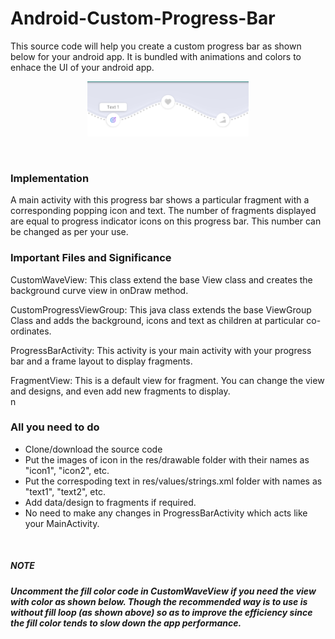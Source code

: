 # Android-Custom-Progress-Bar

This source code will help you create a custom progress bar as shown below for your android app. It is bundled with animations and colors to enhace the UI of your android app.

<p align = "center">
  <img src = "https://github.com/preeti276/Android-Custom-Progress-Bar/blob/master/app/src/main/res/drawable-v24/progressBar.png">
  </p>
  <br>
  
  <h3> Implementation </h4>
  A main activity with this progress bar shows a particular fragment with a corresponding popping icon and text.
  The number of fragments displayed are equal to progress indicator icons on this progress bar. This number can be 
  changed as per your use.<br>
 
 <h3> Important Files and Significance </h3>
 
 <a href = "https://github.com/preeti276/Android-Custom-Progress-Bar/blob/master/app/src/main/java/com/example/customprogressbar/CustomWaveView.java"></a> CustomWaveView: This class extend the base View class and creates the background curve view in onDraw method.
  <br>
 
 <a href = "https://github.com/preeti276/Android-Custom-Progress-Bar/blob/master/app/src/main/java/com/example/customprogressbar/CustomProgressViewGroup.java"></a> CustomProgressViewGroup:
  This java class extends the base ViewGroup Class and adds the background, icons and text as children at particular co-ordinates.
  <br>
  
  <a href = "https://github.com/preeti276/Android-Custom-Progress-Bar/blob/master/app/src/main/java/com/example/customprogressbar/ProgressBarActivity.java"></a>ProgressBarActivity: This activity is your main activity with your progress bar and a frame layout to display fragments.
  <br>
  
  
  <a href = "https://github.com/preeti276/Android-Custom-Progress-Bar/blob/master/app/src/main/java/com/example/customprogressbar/FragmentView.java"></a>FragmentView: This is a default view for fragment. You can change the view and designs, and even add new fragments to display.
  <br>n
  
  <h3> All you need to do </h3>
  <ul>
  <li>Clone/download the source code</li>
  <li>Put the images of icon in the res/drawable folder with their names as "icon1", "icon2", etc.</li>
  <li>Put the correspoding text in res/values/strings.xml folder with names as "text1", "text2", etc.</li>
  <li>Add data/design to fragments if required. </li>
  <li>No need to make any changes in ProgressBarActivity which acts like your MainActivity.</li>
 </ul><br>
 
 <h5>NOTE<h5>
  Uncomment the fill color code in <a href = "https://github.com/preeti276/Android-Custom-Progress-Bar/blob/master/app/src/main/java/com/example/customprogressbar/CustomWaveView.java"></a> CustomWaveView if you need the view with color as shown below. Though the recommended way is to use is without fill loop (as shown above) so as to improve the efficiency since the fill color tends to slow down the app performance. 
  
  
  









